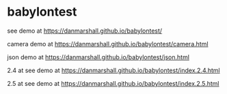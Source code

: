 # babylontest

see demo at https://danmarshall.github.io/babylontest/

camera demo at https://danmarshall.github.io/babylontest/camera.html

json demo at https://danmarshall.github.io/babylontest/json.html

2.4 at see demo at https://danmarshall.github.io/babylontest/index.2.4.html

2.5 at see demo at https://danmarshall.github.io/babylontest/index.2.5.html

